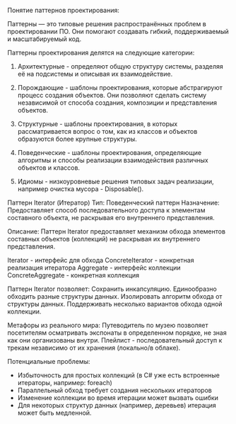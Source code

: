 Понятие паттернов проектирования:

Паттерны — это типовые решения распространённых проблем в проектировании ПО. Они помогают создавать гибкий, поддерживаемый и масштабируемый код.

Паттерны проектирования делятся на следующие категории:

1. Архитектурные - определяют общую структуру системы, разделяя её на подсистемы и описывая их взаимодействие.

2. Порождающие - шаблоны проектирования, которые абстрагируют процесс создания объектов. Они позволяют сделать систему независимой от способа создания, композиции и представления объектов.

3. Структурные - шаблоны проектирования, в которых рассматривается вопрос о том, как из классов и объектов образуются более крупные структуры.

4. Поведенческие - шаблоны проектирования, определяющие алгоритмы и способы реализации взаимодействия различных объектов и классов.

5. Идиомы - низкоуровневые решения типовых задач реализации, например очистка мусора - Disposable().

Паттерн Iterator (Итератор)
Тип: Поведенческий паттерн
Назначение: Предоставляет способ последовательного доступа к элементам составного объекта, не раскрывая его внутреннего представления.

Описание:
Паттерн Iterator предоставляет механизм обхода элементов составных объектов (коллекций) не раскрывая их внутреннего представления.

Iterator - интерфейс для обхода
ConcreteIterator - конкретная реализация итератора
Aggregate - интерфейс коллекции
ConcreteAggregate - конкретная коллекция

Паттерн Iterator позволяет:
Сохранить инкапсуляцию.
Единообразно обходить разные структуры данных.
Изолировать алгоритм обхода от структуры данных.
Поддерживать несколько вариантов обхода одной коллекции.

Метафоры из реального мира:
Путеводитель по музею позволяет посетителям осматривать экспонаты в определенном порядке, не зная как они организованы внутри.
Плейлист - последовательный доступ к трекам независимо от их хранения (локально/в облаке).

Потенциальные проблемы:

- Избыточность для простых коллекций (в C# уже есть встроенные итераторы, например: foreach)
- Параллельный обход требует создания нескольких итераторов
- Изменение коллекции во время итерации может вызвать ошибки
- Для некоторых структур данных (например, деревьев) итерация может быть медленной.
